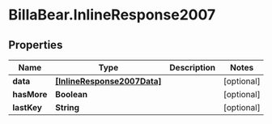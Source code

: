 # BillaBear.InlineResponse2007

## Properties
Name | Type | Description | Notes
------------ | ------------- | ------------- | -------------
**data** | [**[InlineResponse2007Data]**](InlineResponse2007Data.md) |  | [optional] 
**hasMore** | **Boolean** |  | [optional] 
**lastKey** | **String** |  | [optional] 
